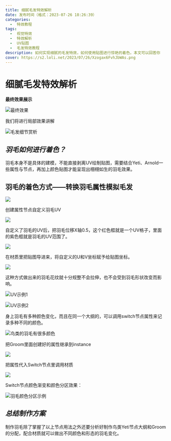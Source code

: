 ```yaml
---
title: 细腻毛发特效解析
date: 发布时间（格式：2023-07-26 18:26:39）
categories:
  -  特效教程
tags:
  -  视觉特效
  -  特效解析
  -  UV贴图
  -  毛发特效教程
description: 如何实现细腻的毛发特效，如何使用贴图进行惊艳的着色，本文可以回答你
cover: https://s2.loli.net/2023/07/26/Xzogax6FvhJbWAs.png
---
```

# 细腻毛发特效解析
**最终效果展示**

![最终效果](https://s2.loli.net/2023/07/26/Xzogax6FvhJbWAs.png)

我们将进行局部效果讲解

![毛发细节赏析](https://s2.loli.net/2023/07/26/JrYKbsSvXDN7eAg.png)


## *羽毛如何进行着色？*

羽毛本身不是具体的建模，不能直接剥离UV绘制贴图，需要结合Yeti、Arnold一些属性与节点，再加上颜色贴图才能呈现出栩栩如生的羽毛效果。

## 羽毛的着色方式——转换羽毛属性模拟毛发
![](https://s2.loli.net/2023/07/26/hHQonyqeI7WkdRZ.png)

创建属性节点自定义羽毛UV

![](https://s2.loli.net/2023/07/26/5YplS3maKtBQ6DP.png)

自定义了羽毛的UV后，把羽毛位移X轴0.5，这个红色框就是一个UV格子，里面的紫色框就是羽毛的UV范围了。

![](https://s2.loli.net/2023/07/26/ZnJohqgvdC2b5Y3.png)


在材质里把贴图导进来，将自定义的U和V坐标赋予给贴图坐标。

![](https://s2.loli.net/2023/07/26/v1yzrticjGAVuxC.png)

这种方式做出来的羽毛花纹就十分规整不会拉伸，也不会受到羽毛形状改变而影响。

![UV示例1](https://s2.loli.net/2023/07/26/2oDMQE75IbZJyXt.png)

![UV示例2](https://s2.loli.net/2023/07/26/hXtwjlyVeFqKHko.png)

身上羽毛有多种颜色变化，而且在同一个大纲的，可以调用switch节点属性来记录多种不同的颜色。

![鸟类的羽毛有很多颜色](https://s2.loli.net/2023/07/26/YrzHWkoiv3OyS5m.png)

把Groom里面创建好的属性继承到instance

![](https://s2.loli.net/2023/07/26/CXvkx6KHLsdVAM4.png)

把属性代入Switch节点里调用材质

![](https://s2.loli.net/2023/07/26/AxBfYr7HdhM9Fia.png)

Switch节点颜色渐变和颜色分区效果：

![羽毛颜色分区示例](https://s2.loli.net/2023/07/26/yuAwLOfl2v1ns6b.png)

## *总结制作方案*

制作羽毛除了掌握了以上节点用法之外还要分析好制作鸟类Yeti节点大纲和Groom的分配，配合材质就可以做出不同颜色和形态的羽毛变化。




